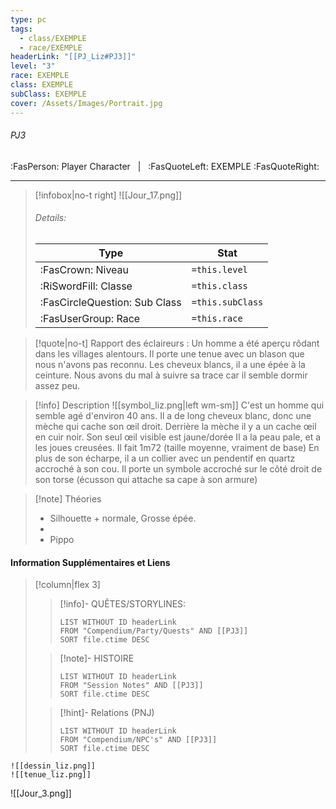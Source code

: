 ```yaml
---
type: pc
tags:
  - class/EXEMPLE
  - race/EXEMPLE
headerLink: "[[PJ_Liz#PJ3]]"
level: "3"
race: EXEMPLE
class: EXEMPLE
subClass: EXEMPLE
cover: /Assets/Images/Portrait.jpg
---
```


###### PJ3
:FasPerson: Player Character &nbsp; | &nbsp; :FasQuoteLeft: EXEMPLE :FasQuoteRight:
___
> [!infobox|no-t right]
> ![[Jour_17.png]]
> ###### Details:
> | Type | Stat |
> | ---- | ---- |
> | :FasCrown: Niveau   | `=this.level` |
> | :RiSwordFill: Classe |  `=this.class`|
> | :FasCircleQuestion: Sub Class |  `=this.subClass`|
> |  :FasUserGroup: Race |  `=this.race`|

> [!quote|no-t]
> Rapport des éclaireurs : Un homme a été aperçu rôdant dans les villages alentours. Il porte une tenue avec un blason que nous n'avons pas reconnu. Les cheveux blancs, il a une épée à la ceinture. Nous avons du mal à suivre sa trace car il semble dormir assez peu.

> [!info] Description
> ![[symbol_liz.png|left wm-sm]]  C'est un homme qui semble agé d'environ 40 ans. Il a de long cheveux blanc, donc une mèche qui cache son œil droit. Derrière la mèche il y a un cache œil en cuir noir. Son seul œil visible est jaune/dorée
> Il a la peau pale, et a les joues creusées. Il fait 1m72 (taille moyenne, vraiment de base)
> En plus de son écharpe, il a un collier avec un pendentif en quartz accroché à son cou. Il porte un symbole accroché sur le côté droit de son torse (écusson qui attache sa cape à son armure)

> [!note] Théories
> - Silhouette + normale, Grosse épée.
> - 
> - Pippo
 
#### Information Supplémentaires et Liens
> [!column|flex 3]
>> [!info]- QUÊTES/STORYLINES:
>>```dataview
>>LIST WITHOUT ID headerLink
>>FROM "Compendium/Party/Quests" AND [[PJ3]]
>>SORT file.ctime DESC
>
>>[!note]- HISTOIRE
>>```dataview
>>LIST WITHOUT ID headerLink
>>FROM "Session Notes" AND [[PJ3]]
>>SORT file.ctime DESC
>
>>[!hint]- Relations (PNJ)
>>```dataview
>>LIST WITHOUT ID headerLink
>>FROM "Compendium/NPC's" AND [[PJ3]]
>>SORT file.ctime DESC


```image-layout-masonry-2
![[dessin_liz.png]]
![[tenue_liz.png]]
```

![[Jour_3.png]]
